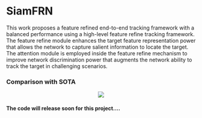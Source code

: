 # SiamFRN
This work proposes a feature refined end-to-end tracking framework with a balanced performance using a high-level feature refine tracking framework. The feature refine module enhances the target feature representation power that allows the network to capture salient information to locate the target. The attention module is employed inside the feature refine mechanism to improve network discrimination power that augments the network ability to track the target in challenging scenarios.

### Comparison with SOTA

<p align="center">
  <img src="bolt2-final.gif" />
</p>

#### The code will release soon for this project....

